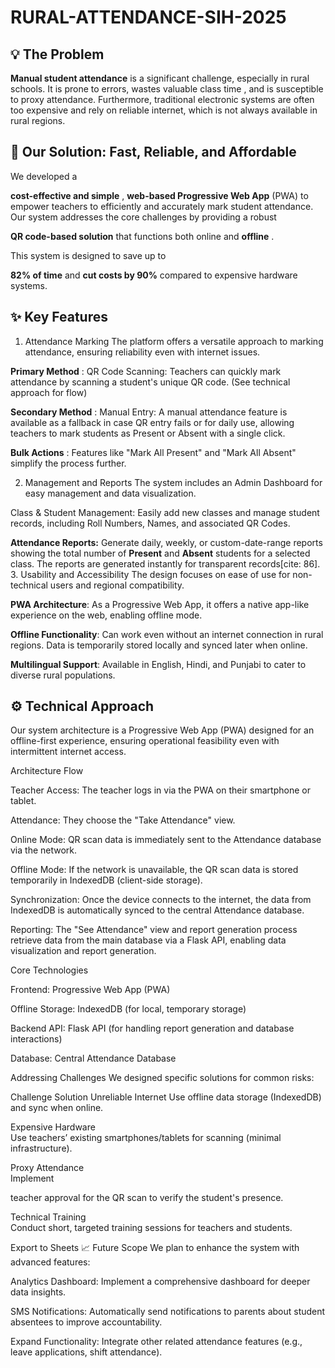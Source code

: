 # RURAL-ATTENDANCE-SIH-2025


## 💡 The Problem
**Manual student attendance** is a significant challenge, especially in rural schools. It is prone to errors, wastes valuable class time , and is susceptible to proxy attendance. Furthermore, traditional electronic systems are often too expensive and rely on reliable internet, which is not always available in rural regions.




## 🌟 Our Solution: Fast, Reliable, and Affordable
We developed a 

**cost-effective and simple** , **web-based Progressive Web App** (PWA) to empower teachers to efficiently and accurately mark student attendance. Our system addresses the core challenges by providing a robust 


**QR code-based solution** that functions both online and **offline** .

This system is designed to save up to 

**82% of time** and **cut costs by 90%** compared to expensive hardware systems.


## ✨ Key Features 

1.  Attendance Marking
The platform offers a versatile approach to marking attendance, ensuring reliability even with internet issues.




**Primary Method** : QR Code Scanning: Teachers can quickly mark attendance by scanning a student's unique QR code. (See technical approach for flow) 




**Secondary Method** : Manual Entry: A manual attendance feature is available as a fallback in case QR entry fails or for daily use, allowing teachers to mark students as Present or Absent with a single click.


**Bulk Actions** : Features like "Mark All Present" and "Mark All Absent" simplify the process further.

2. Management and Reports
The system includes an Admin Dashboard for easy management and data visualization.


Class & Student Management: Easily add new classes and manage student records, including Roll Numbers, Names, and associated QR Codes.

 **Attendance Reports:** Generate daily, weekly, or custom-date-range reports showing the total number of **Present** and **Absent** students for a selected class. The reports are generated instantly for transparent records[cite: 86].
3. Usability and Accessibility
The design focuses on ease of use for non-technical users and regional compatibility.


**PWA Architecture**: As a Progressive Web App, it offers a native app-like experience on the web, enabling offline mode.


**Offline Functionality**: Can work even without an internet connection in rural regions. Data is temporarily stored locally and synced later when online.


**Multilingual Support**: Available in English, Hindi, and Punjabi to cater to diverse rural populations.



## ⚙️ Technical Approach
Our system architecture is a Progressive Web App (PWA) designed for an offline-first experience, ensuring operational feasibility even with intermittent internet access.





Architecture Flow

Teacher Access: The teacher logs in via the PWA on their smartphone or tablet.

Attendance: They choose the "Take Attendance" view.

Online Mode: QR scan data is immediately sent to the Attendance database via the network.


Offline Mode: If the network is unavailable, the QR scan data is stored temporarily in IndexedDB (client-side storage).

Synchronization: Once the device connects to the internet, the data from IndexedDB is automatically synced to the central Attendance database.


Reporting: The "See Attendance" view and report generation process retrieve data from the main database via a Flask API, enabling data visualization and report generation.

Core Technologies

Frontend: Progressive Web App (PWA) 



Offline Storage: IndexedDB (for local, temporary storage) 


Backend API: Flask API (for handling report generation and database interactions) 

Database: Central Attendance Database

Addressing Challenges
We designed specific solutions for common risks:

Challenge	Solution
Unreliable Internet	
Use offline data storage (IndexedDB) and sync when online.


Expensive Hardware	
Use teachers’ existing smartphones/tablets for scanning (minimal infrastructure).



Proxy Attendance	
Implement 

teacher approval for the QR scan to verify the student's presence.

Technical Training	
Conduct short, targeted training sessions for teachers and students.


Export to Sheets
📈 Future Scope
We plan to enhance the system with advanced features:


Analytics Dashboard: Implement a comprehensive dashboard for deeper data insights.


SMS Notifications: Automatically send notifications to parents about student absentees to improve accountability.



Expand Functionality: Integrate other related attendance features (e.g., leave applications, shift attendance).
